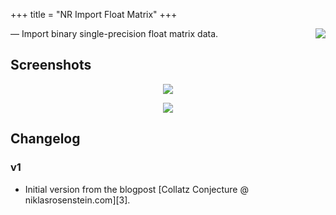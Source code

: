 +++
title = "NR Import Float Matrix"
+++

<img align="right" src="https://img.shields.io/badge/Houdini-Indie-orange.svg">

&mdash; Import binary single-precision float matrix data.

## Screenshots

<p align="center"><img src="https://i.imgur.com/g1XLGWl.png"/></p>
<p align="center"><img src="https://i.imgur.com/tkWRY7s.png"/></p>

## Changelog

### v1

* Initial version from the blogpost [Collatz Conjecture @ niklasrosenstein.com][3].

